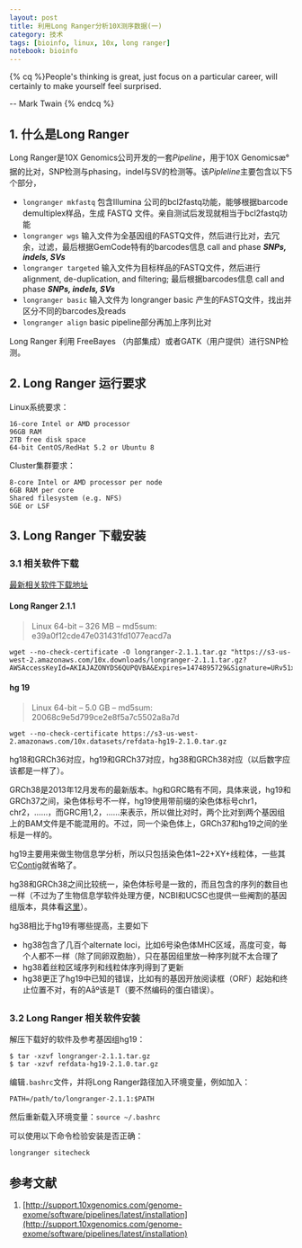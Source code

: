```yaml
---
layout: post
title: 利用Long Ranger分析10X测序数据(一)
category: 技术
tags: [bioinfo, linux, 10x, long ranger]
notebook: bioinfo
---
```


{% cq %}People's thinking is great, just focus on a particular career, will certainly to make yourself feel surprised.

-- Mark Twain
{% endcq %}

## 1. 什么是Long Ranger

Long Ranger是10X Genomics公司开发的一套*Pipeline*，用于10X Genomicsæ°据的比对，SNP检测与phasing，indel与SV的检测等。该*Pipleline*主要包含以下5个部分，

 - `longranger mkfastq` 包含Illumina 公司的bcl2fastq功能，能够根据barcode demultiplex样品，生成 FASTQ 文件。亲自测试后发现就相当于bcl2fastq功能
 - `longranger wgs` 输入文件为全基因组的FASTQ文件，然后进行比对，去冗余，过滤，最后根据GemCode特有的barcodes信息 call and phase **_SNPs, indels, SVs_**
 - `longranger targeted` 输入文件为目标样品的FASTQ文件，然后进行alignment, de-duplication, and filtering; 最后根据barcodes信息  call and phase **_SNPs, indels, SVs_**
 - `longranger basic` 输入文件为 longranger basic 产生的FASTQ文件，找出并区分不同的barcodes及reads
 - `longranger align` basic pipeline部分再加上序列比对

Long Ranger 利用 FreeBayes （内部集成）或者GATK（用户提供）进行SNP检测。

<!-- more -->

## 2. Long Ranger 运行要求

Linux系统要求：

```
16-core Intel or AMD processor
96GB RAM
2TB free disk space
64-bit CentOS/RedHat 5.2 or Ubuntu 8
```

Cluster集群要求：

```
8-core Intel or AMD processor per node
6GB RAM per core
Shared filesystem (e.g. NFS)
SGE or LSF
```

## 3. Long Ranger 下载安装

### 3.1 相关软件下载

[最新相关软件下载地址](http://support.10xgenomics.com/genome-exome/software/downloads/latest)

#### Long Ranger 2.1.1

>Linux 64-bit – 326 MB – md5sum: e39a0f12cde47e031431fd1077eacd7a

```
wget --no-check-certificate -O longranger-2.1.1.tar.gz "https://s3-us-west-2.amazonaws.com/10x.downloads/longranger-2.1.1.tar.gz?AWSAccessKeyId=AKIAJAZONYDS6QUPQVBA&Expires=1474895729&Signature=URv51xh85BxZmGu97nj03sn0FgE%3D"
```
#### hg 19

>Linux 64-bit – 5.0 GB – md5sum: 20068c9e5d799ce2e8f5a7c5502a8a7d

```
wget --no-check-certificate https://s3-us-west-2.amazonaws.com/10x.datasets/refdata-hg19-2.1.0.tar.gz
```

hg18和GRCh36对应，hg19和GRCh37对应，hg38和GRCh38对应（以后数字应该都是一样了）。

GRCh38是2013年12月发布的最新版本。hg和GRC略有不同，具体来说，hg19和GRCh37之间，染色体标号不一样，hg19使用带前缀的染色体标号chr1，chr2，……，而GRC用1,2，……来表示，所以做比对时，两个比对到两个基因组上的BAM文件是不能混用的。不过，同一个染色体上，GRCh37和hg19之间的坐标是一样的。

hg19主要用来做生物信息学分析，所以只包括染色体1~22+XY+线粒体，一些其它[Contig](url=https://en.wikipedia.org/wiki/Contig)就省略了。

hg38和GRCh38之间比较统一，染色体标号是一致的，而且包含的序列的数目也一样（不过为了生物信息学软件处理方便，NCBI和UCSC也提供一些阉割的基因组版本，具体看[这里](url=http://hgdownload.cse.ucsc.edu/goldenPath/hg38/bigZips/analysisSet/)）。

hg38相比于hg19有哪些提高，主要如下

 - hg38包含了几百个alternate loci，比如6号染色体MHC区域，高度可变，每个人都不一样（除了同卵双胞胎），只在基因组里放一种序列就不太合理了
 - hg38着丝粒区域序列和线粒体序列得到了更新
 - hg38更正了hg19中已知的错误，比如有的基因开放阅读框（ORF）起始和终止位置不对，有的Aåº该是T（要不然编码的蛋白错误）。

### 3.2 Long Ranger 相关软件安装

解压下载好的软件及参考基因组hg19：

```
$ tar -xzvf longranger-2.1.1.tar.gz
$ tar -xzvf refdata-hg19-2.1.0.tar.gz
```

编辑`.bashrc`文件，并将Long Ranger路径加入环境变量，例如加入：

```
PATH=/path/to/longranger-2.1.1:$PATH
```

然后重新载入环境变量：`source ~/.bashrc`

可以使用以下命令检验安装是否正确：

```
longranger sitecheck
```

## 参考文献

 1. [http://support.10xgenomics.com/genome-exome/software/pipelines/latest/installation](http://support.10xgenomics.com/genome-exome/software/pipelines/latest/installation)
